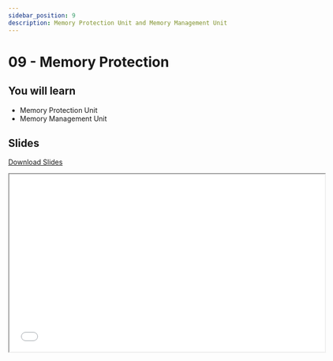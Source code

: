 ```yaml
---
sidebar_position: 9
description: Memory Protection Unit and Memory Management Unit
---
```


# 09 - Memory Protection

## You will learn

- Memory Protection Unit
- Memory Management Unit

## Slides

[Download Slides](/slides/acs_cc/09/pm_cc-09.pdf)

<iframe src="/slides/acs_cc/09" width="640" height="360"></iframe>
